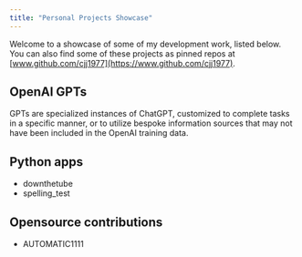```yaml
---
title: "Personal Projects Showcase"
---
```


Welcome to a showcase of some of my development work, listed below. You can also
find some of these projects as pinned repos at
[www.github.com/cjj1977](https://www.github.com/cjj1977).

## OpenAI GPTs

GPTs are specialized instances of ChatGPT, customized to complete tasks in a specific manner, or
to utilize bespoke information sources that may not have been included in the OpenAI training data.

## Python apps

* downthetube
* spelling_test

## Opensource contributions

* AUTOMATIC1111
